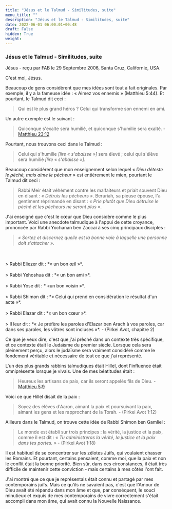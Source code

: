 ```yaml
---
title: "Jésus et le Talmud - Similitudes, suite"
menu_title: ""
description: "Jésus et le Talmud - Similitudes, suite"
date: 2022-06-01 06:00:01+00:48
draft: False
hidden: True
weight:
---
```

### Jésus et le Talmud - Similitudes, suite

Jésus - reçu par FAB le 29 Septembre 2006, Santa Cruz, Californie, USA.

C'est moi, Jésus.

Beaucoup de gens considèrent que mes idées sont tout à fait originales. Par exemple, il y a la fameuse idée : « Aimez vos ennemis » (Matthieu 5:44). Et pourtant, le Talmud dit ceci :

> Qui est le plus grand héros ? Celui qui transforme son ennemi en ami.

Un autre exemple est le suivant :

> Quiconque s'exalte sera humilié, et quiconque s'humilie sera exalté. - [Matthieu 23:12](https://saintebible.com/matthew/23-12.htm)

Pourtant, nous trouvons ceci dans le Talmud :

> Celui qui s'humilie *[lire « s'abaisse »]* sera élevé ; celui qui s'élève sera humilié *[lire « s'abaisse »]*.

Beaucoup considèrent que mon enseignement selon lequel *« Dieu déteste le péché, mais aime le pécheur »* est entièrement le mien, pourtant le Talmud dit ceci :

> Rabbi Meir était véhément contre les malfaiteurs et priait souvent Dieu en disant : *« Détruis les pécheurs »*. Beruriah, sa pieuse épouse, l'a gentiment réprimandé en disant : *« Prie plutôt que Dieu détruise le péché et les pécheurs ne seront plus »*.

J'ai enseigné que c'est le cœur que Dieu considère comme le plus important. Voici une anecdote talmudique à l'appui de cette croyance, prononcée par Rabbi Yochanan ben Zaccai à ses cinq principaux disciples :

> *« Sortez et discernez quelle est la bonne voie à laquelle une personne doit s'attacher »*.
<br>
<br>
> Rabbi Eliezer dit : *« un bon œil »*.
<br>
<br>
> Rabbi Yehoshua dit : *« un bon ami »*.
<br>
<br>
> Rabbi Yose dit : * «un bon voisin »*.
<br>
<br>
> Rabbi Shimon dit : *« Celui qui prend en considération le résultat d'un acte »*.
<br>
<br>
> Rabbi Elazar dit : *« un bon cœur »*.
<br>
<br>
> Il leur dit : *« Je préfère les paroles d'Elazar ben Arach à vos paroles, car dans ses paroles, les vôtres sont incluses »*. - (Pirkei Avot, chapitre 2)

Ce que je veux dire, c'est que j'ai prêché dans un contexte très spécifique, et ce contexte était le Judaïsme du premier siècle. Lorsque cela sera pleinement perçu, alors le judaïsme sera vraiment considéré comme le fondement véritable et nécessaire de tout ce que j'ai représenté.

L'un des plus grands rabbins talmudiques était Hillel, dont l'influence était omniprésente lorsque je vivais. Une de mes béatitudes était :

> Heureux les artisans de paix, car ils seront appelés fils de Dieu. - [Matthieu 5:9](https://saintebible.com/matthew/5-9.htm)

Voici ce que Hillel disait de la paix :

> Soyez des élèves d'Aaron, aimant la paix et poursuivant la paix, aimant les gens et les rapprochant de la Torah. - (Pirkei Avot 1:12)

Ailleurs dans le Talmud, on trouve cette idée de Rabbi Shimon ben Gamliel :

> Le monde est établi sur trois principes : la vérité, la justice et la paix, comme il est dit : *« Tu administreras la vérité, la justice et la paix dans tes portes. »* - (Pirkei Avot 1:18)

Il est habituel de se concentrer sur les zélotes Juifs, qui voulaient chasser les Romains. Et pourtant, certains pensaient, comme moi, que la paix et non le conflit était la bonne priorité. Bien sûr, dans ces circonstances, il était très difficile de maintenir cette conviction - mais certains à mes côtés l'ont fait.

J'ai montré que ce que je représentais était connu et partagé par mes contemporains juifs. Mais ce qu'ils ne savaient pas, c'est que l'Amour de Dieu avait été répandu dans mon âme et que, par conséquent, le souci minutieux et exquis de mes contemporains de vivre correctement s'était accompli dans mon âme, qui avait connu la Nouvelle Naissance.
